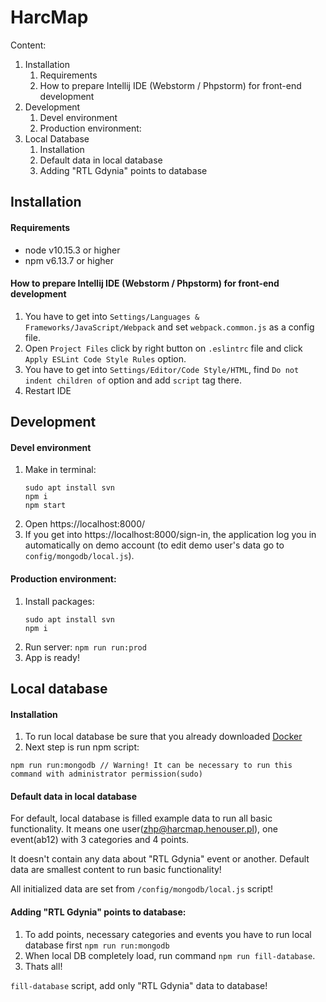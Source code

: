 # HarcMap
Content:
1. Installation
    1. Requirements
    2. How to prepare Intellij IDE (Webstorm / Phpstorm) for front-end development
2. Development
    1. Devel environment
    2. Production environment:
3. Local Database
    1. Installation
    2. Default data in local database
    3. Adding "RTL Gdynia" points to database 





## Installation
#### Requirements
- node v10.15.3 or higher
- npm v6.13.7 or higher

#### How to prepare Intellij IDE (Webstorm / Phpstorm) for front-end development
1. You have to get into `Settings/Languages & Frameworks/JavaScript/Webpack` and set `webpack.common.js` as a config file.
2. Open `Project Files` click by right button on `.eslintrc` file and click `Apply ESLint Code Style Rules` option.
3. You have to get into `Settings/Editor/Code Style/HTML`, find `Do not indent children of` option and add `script` tag there.
4. Restart IDE






## Development
#### Devel environment
1. Make in terminal:
    ```
    sudo apt install svn
    npm i
    npm start
    ``` 
2. Open https://localhost:8000/ 
3. If you get into https://localhost:8000/sign-in, the application log you in automatically on demo account (to edit demo user's data go to `config/mongodb/local.js`).

#### Production environment:
1. Install packages: 
    ```
    sudo apt install svn
    npm i
    ``` 
2. Run server: `npm run run:prod`
3. App is ready!




## Local database
#### Installation
1. To run local database be sure that you already downloaded [Docker](https://www.docker.com/products/docker-desktop)
2. Next step is run npm script: 
```
npm run run:mongodb // Warning! It can be necessary to run this command with administrator permission(sudo)
``` 

#### Default data in local database
For default, local database is filled example data to run all basic functionality.
It means one user(zhp@harcmap.henouser.pl), one event(ab12) with 3 categories and 4 points.


It doesn't contain any data about "RTL Gdynia" event or another. 
Default data are smallest content to run basic functionality!

All initialized data are set from `/config/mongodb/local.js` script!

#### Adding "RTL Gdynia" points to database:
1. To add points, necessary categories and events you have to run local database first `npm run run:mongodb`
2. When local DB completely load, run command `npm run fill-database`.
3. Thats all!

`fill-database` script, add only "RTL Gdynia" data to database!


